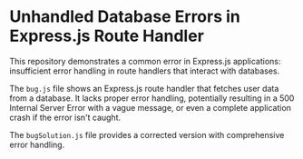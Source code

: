 # Unhandled Database Errors in Express.js Route Handler

This repository demonstrates a common error in Express.js applications: insufficient error handling in route handlers that interact with databases.

The `bug.js` file shows an Express.js route handler that fetches user data from a database.  It lacks proper error handling, potentially resulting in a 500 Internal Server Error with a vague message, or even a complete application crash if the error isn't caught.

The `bugSolution.js` file provides a corrected version with comprehensive error handling.